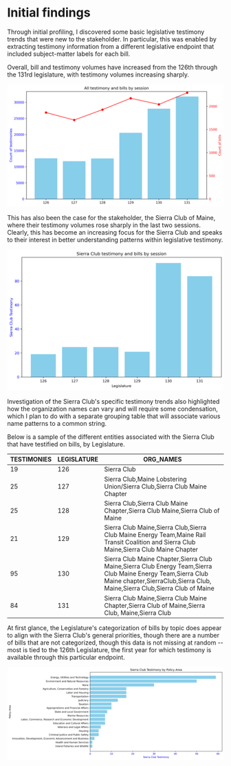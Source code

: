 # Initial findings

Through initial profiling, I discovered some basic legislative testimony trends that were new to the stakeholder. In particular, this was enabled by extracting testimony information from a different legislative endpoint that included subject-matter labels for each bill.

Overall, bill and testimony volumes have increased from the 126th through the 131rd legislature, with testimony volumes increasing sharply.

![Testimony trend](../../data-processing/figs/all_testimony_trend.png)

This has also been the case for the stakeholder, the Sierra Club of Maine, where their testimony volumes rose sharply in the last two sessions. Clearly, this has become an increasing focus for the Sierra Club and speaks to their interest in better understanding patterns within legislative testimony. 

![Sierra Club trend](../../data-processing/figs/sierra_testimony_trend.png)

Investigation of the Sierra Club's specific testimony trends also highlighted how the organization names can vary and will require some condensation, which I plan to do with a separate grouping table that will associate various name patterns to a common string. 

Below is a sample of the different entities associated with the Sierra Club that have testified on bills, by Legislature.

|TESTIMONIES|LEGISLATURE|ORG_NAMES|
|-----------|-----------|---------|
|19|126|Sierra Club|
|25|127|Sierra Club,Maine Lobstering Union/Sierra Club,Sierra Club Maine Chapter|
|25|128|Sierra Club,Sierra Club Maine Chapter,Sierra Club Maine,Sierra Club of Maine|
|21|129|Sierra Club Maine,Sierra Club,Sierra Club Maine Energy Team,Maine Rail Transit Coalition and Sierra Club Maine,Sierra Club Maine Chapter|
|95|130|Sierra Club Maine Chapter,Sierra Club Maine,Sierra Club Energy Team,Sierra Club Maine Energy Team,Sierra Club Maine chapter,SierraClub,Sierra Club, Maine,Sierra Club,Sierra Club of Maine|
|84|131|Sierra Club Maine,Sierra Club Maine Chapter,Sierra Club of Maine,Sierra Club, Maine,Sierra Club|

At first glance, the Legislature's categorization of bills by topic does appear to align with the Sierra Club's general priorities, though there are a number of bills that are not categorized, though this data is not missing at random -- most is tied to the 126th Legislature, the first year for which testimony is available through this particular endpoint. 

![Sierra Club testimony by policy area](../../data-processing/figs/sierra_testimony_by_topic.png)